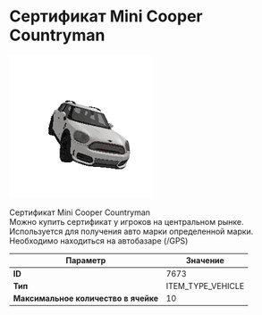 # Сертификат Mini Cooper Countryman

![Item Image](../img/7673.webp?raw=true)

Сертификат Mini Cooper Countryman<br>Можно купить сертификат у игроков на центральном рынке.<br>Используется для получения авто марки определенной марки.<br>Необходимо находиться на автобазаре (/GPS)


| Параметр | Значение |
|----------|----------|
| **ID** | 7673 |
| **Тип** | ITEM_TYPE_VEHICLE |
| **Максимальное количество в ячейке** | 10 |

